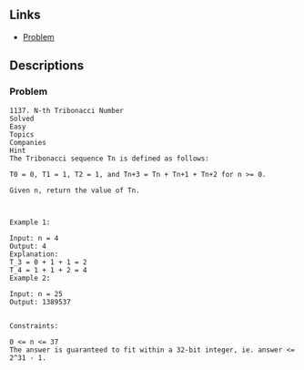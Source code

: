 ## Links
* [Problem](https://leetcode.com/problems/n-th-tribonacci-number/)


## Descriptions
### Problem
```
1137. N-th Tribonacci Number
Solved
Easy
Topics
Companies
Hint
The Tribonacci sequence Tn is defined as follows: 

T0 = 0, T1 = 1, T2 = 1, and Tn+3 = Tn + Tn+1 + Tn+2 for n >= 0.

Given n, return the value of Tn.

 

Example 1:

Input: n = 4
Output: 4
Explanation:
T_3 = 0 + 1 + 1 = 2
T_4 = 1 + 1 + 2 = 4
Example 2:

Input: n = 25
Output: 1389537
 

Constraints:

0 <= n <= 37
The answer is guaranteed to fit within a 32-bit integer, ie. answer <= 2^31 - 1.
```
